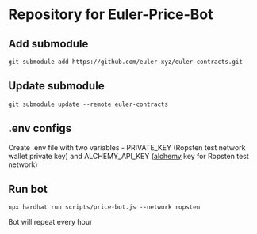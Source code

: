 # Repository for Euler-Price-Bot

## Add submodule
    git submodule add https://github.com/euler-xyz/euler-contracts.git

## Update submodule
    git submodule update --remote euler-contracts

## .env configs
Create .env file with two variables - PRIVATE_KEY (Ropsten test network wallet private key) and ALCHEMY_API_KEY ([alchemy](https://www.alchemy.com/) key for Ropsten test network)

## Run bot
    npx hardhat run scripts/price-bot.js --network ropsten

Bot will repeat every hour
